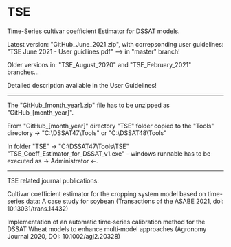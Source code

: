 # TSE
Time-Series cultivar coefficient Estimator for DSSAT models.

Latest version: "GitHub_June_2021.zip", with correpsonding user guidelines: "TSE June 2021 - User guidlines.pdf" --> in "master" branch!

Older versions in: "TSE_August_2020" and "TSE_February_2021" branches...

Detailed description available in the User Guidelines!

------------------------------------------------------------------------------------------------------------
The "GitHub_[month_year].zip" file has to be unzipped as "GitHub_[month_year]". 

From "GitHub_[month_year]" directory "TSE" folder copied to the "Tools" directory -> "C:\DSSAT47\Tools" or "C:\DSSAT48\Tools"

In folder "TSE" -> "C:\DSSAT47\Tools\TSE" "TSE_Coeff_Estimator_for_DSSAT_v1.exe" - windows runnable has to be executed as -> Administrator <-.

------------------------------------------------------------------------------------------------------------
TSE related journal publications:

Cultivar coefficient estimator for the cropping system model based on time-series data: A case study for soybean (Transactions of the ASABE 2021, doi: 10.13031/trans.14432)

Implementation of an automatic time‐series calibration method for the DSSAT Wheat models to enhance multi‐model approaches (Agronomy Journal 2020, DOI: 10.1002/agj2.20328)
